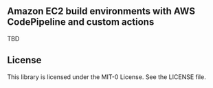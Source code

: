 ## Amazon EC2 build environments with AWS CodePipeline and custom actions

TBD

## License

This library is licensed under the MIT-0 License. See the LICENSE file.

